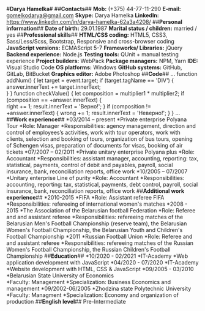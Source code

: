 #**Darya Hamelka**#
##**Сontacts**##
**Mob:** (+375) 44-77-11-290
**E-mail:** gomelkodarya@gmail.com
**Skype:** Darya Hamelka
**LinkedIn:** https://www.linkedin.com/in/darya-hamelka-62a3a4208/
##**Personal information**##
**Date of birth:**	29.01.1987
**Marital status / children:** married / yes
##**Professional skills**##
**HTML/CSS coding:**	HTML5, CSS3, Sass/Less/Scss, Bootstrap, Responsive and cross-browser coding
**JavaScript versions:**	ECMAScript 5-7
**Frameworks/ Libraries:**	jQuery
**Backend experience:**	Node.js 
**Testing tools:**	QUnit + manual testing experience
**Project builders:**	WebPack
**Package managers:**	NPM, Yarn
**IDE:**	Visual Studio Code
**OS platforms:**	Windows
**GitHub systems:**	GitHub, GitLab, BitBucket
**Graphics editor:**	Adobe Photoshop
##**Code**##
...
function addNum() {
           let target = event.target;
           if (target.tagName == 'DIV') {
               answer.innerText += target.innerText;        
           }
       }
       function checkValue() {
           let composition = multiplier1 * multiplier2; 
           if (composition ==  +answer.innerText) {  
               right += 1;
               result.innerText = 'Верно!'; 
           } if (composition !=  +answer.innerText) {
               wrong += 1;
               result.innerText = 'Неверно!'; 
           } 
}
...
##**Work experience**##
*03/2014 – present
*Private enterprise Polyana Tour
 *Role:	Manager
 *Responsibilities: agency management, direction and control of employees’s activities, work with tour operators, work with clients, selection and booking of tours, organization of bus tours, opening of Schengen visas, preparation of documents for visas, booking of air tickets
*07/2007 – 02/2011
*Private unitary enterprise Polyana plus
 *Role:	Accountant
 *Responsibilities:	assistant manager, accounting, reporting: tax, statistical, payments, control of debit and payables, payroll, social insurance, bank, reconciliation reports, office work
*10/2005 – 07/2007
*Unitary enterprise Line of purity 
 *Role:	Accountant
 *Responsibilities:	accounting, reporting: tax, statistical, payments, debt control, payroll, social insurance, bank, reconciliation reports, office work
##**Additional work experience**## 
*2010-2015
*FIFA
 *Role:	Assistant referee FIFA
 *Responsibilities:	refereeing of international women's matches
*2008 - 2015
*The Association of the Belarusian football Federation
 *Role:	Referee and and assistant referee
 *Responsibilities:	refereeing matches of the Belarusian Men's Football Championship (reserve team), the Belarusian Women's Football Championship, the Belarusian Youth and Children's Football Championship
*2011
*Russian Football Union
 *Role:	Referee and and assistant referee
 *Responsibilities:	refereeing matches of the Russian Women's Football Championship, the Russian Children's Football Championship
##**Education**##
*10/2020 - 02/2021
*IT-Academy
 *Web application development with JavaScript
*04/2020 - 07/2020
*IT-Academy	
 *Website development with HTML, CSS & JavaScript
*09/2005 - 03/2010
*Belarusian State University of Economics	
 *Faculty: Management
 *Specialization: Business Economics and management
*09/2002-06/2005
*Zhodzina state Polytechnic University	
 *Faculty: Managment
 *Specialization: Economy and organization of production
##**English level**##
Pre-Intermediate
